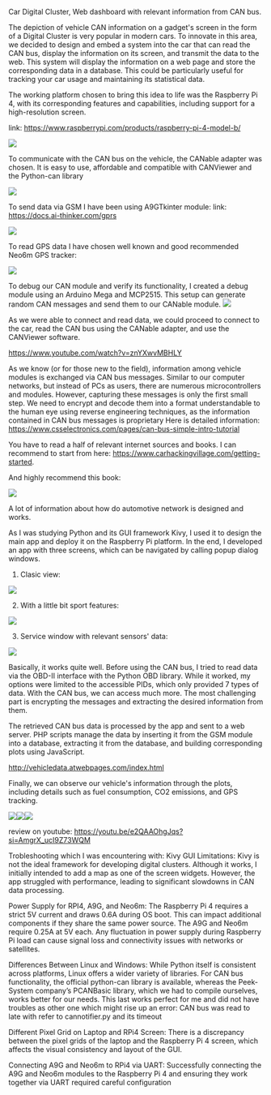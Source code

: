 Car Digital Cluster, Web dashboard with relevant information from CAN bus.

The depiction of vehicle CAN information on a gadget's screen in the form of a Digital Cluster is very popular in modern cars.
To innovate in this area, we decided to design and embed a system into the car that can read the CAN bus, 
display the information on its screen, and transmit the data to the web. This system will display the information on a web 
page and store the corresponding data in a database.
This could be particularly useful for tracking your car usage and maintaining its statistical data.

The working platform chosen to bring this idea to life was the Raspberry Pi 4, 
with its corresponding features and capabilities, including support for a high-resolution screen.

link: https://www.raspberrypi.com/products/raspberry-pi-4-model-b/

![](rpi4.png)

To communicate with the CAN bus on the vehicle, the CANable adapter was chosen. It is easy to use, affordable 
and compatible with CANViewer and the Python-can library

![](CANable.png)

To send data via GSM I have been using A9GTkinter module:
link: https://docs.ai-thinker.com/gprs 

![](1.webp)

To read GPS data I have chosen well known and good recommended Neo6m GPS tracker:

![](neo6m.webp)

To debug our CAN module and verify its functionality, I created a debug module using an Arduino Mega and MCP2515. 
This setup can generate random CAN messages and send them to our CANable module.
![](ATMega2560+MCP2515.jpg)

As we were able to connect and read data, we could proceed to connect to the car, read the CAN bus using the 
CANable adapter, and use the CANViewer software.

https://www.youtube.com/watch?v=znYXwvMBHLY

As we know (or for those new to the field), information among vehicle modules is exchanged via CAN bus messages. 
Similar to our computer networks, but instead of PCs as users, there are numerous microcontrollers and modules. 
However, capturing these messages is only the first small step. We need to encrypt and decode them into a format 
understandable to the human eye using reverse engineering techniques, as the information contained in CAN bus messages 
is proprietary
Here is detailed information:
https://www.csselectronics.com/pages/can-bus-simple-intro-tutorial

You have to read a half of relevant internet sources and books. 
I can recommend to start from here: https://www.carhackingvillage.com/getting-started.

And highly recommend this book:

![](CANhaking.png)

A lot of information about how do automotive network is designed and works.

As I was studying Python and its GUI framework Kivy, I used it to design the main app and deploy it on the Raspberry Pi platform. 
In the end, I developed an app with three screens, which can be navigated by calling popup dialog windows.

1. Clasic view:

![](1screen.png)

2. With a little bit sport features:

![](2screen.png)

3. Service window with relevant sensors' data:

![](3screen.png)

Basically, it works quite well. Before using the CAN bus, I tried to read data via the OBD-II interface with the Python 
OBD library. While it worked, my options were limited to the accessible PIDs, which only provided 7 types of data. 
With the CAN bus, we can access much more. The most challenging part is encrypting the messages and extracting 
the desired information from them.

The retrieved CAN bus data is processed by the app and sent to a web server. PHP scripts manage the data by inserting it 
from the GSM module into a database, extracting it from the database, and building corresponding plots using JavaScript.

http://vehicledata.atwebpages.com/index.html

Finally, we can observe our vehicle's information through the plots, including details such as fuel consumption, 
CO2 emissions, and GPS tracking.



![](web1.png)![](web2.png)![](web3.png)

review on youtube:
https://youtu.be/e2QAAOhgJqs?si=AmgrX_ucI9Z73WQM

Trobleshooting which I was encountering with:
Kivy GUI Limitations: Kivy is not the ideal framework for developing digital clusters. Although it works, I initially 
intended to add a map as one of the screen widgets. However, the app struggled with performance, 
leading to significant slowdowns in CAN data processing.

Power Supply for RPI4, A9G, and Neo6m: The Raspberry Pi 4 requires a strict 5V current and draws 0.6A during OS boot. 
This can impact additional components if they share the same power source. The A9G and Neo6m require 0.25A at 5V each. 
Any fluctuation in power supply during Raspberry Pi load can cause signal loss and connectivity issues with networks 
or satellites.

Differences Between Linux and Windows: While Python itself is consistent across platforms, Linux offers a wider variety of libraries. 
For CAN bus functionality, the official python-can library is available, whereas the Peek-System company’s PCANBasic library, 
which we had to compile ourselves, works better for our needs. This last works perfect for me and did not have troubles
as other one which might rise up an error: CAN bus was read to late with refer to cannotifier.py and its timeout

Different Pixel Grid on Laptop and RPi4 Screen: There is a discrepancy between the pixel grids of the laptop and
the Raspberry Pi 4 screen, which affects the visual consistency and layout of the GUI.

Connecting A9G and Neo6m to RPi4 via UART: Successfully connecting the A9G and Neo6m modules to the Raspberry Pi 4 
and ensuring they work together via UART required careful configuration 

